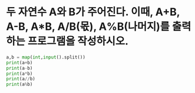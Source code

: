 # 두 자연수 A와 B가 주어진다. 이때, A+B, A-B, A*B, A/B(몫), A%B(나머지)를 출력하는 프로그램을 작성하시오. 

```python
a,b = map(int,input().split())
print(a+b)
print(a-b)
print(a*b)
print(a//b)
print(a%b)
```